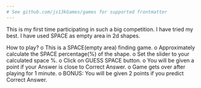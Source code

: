 ```yaml
---
# See github.com/js13kGames/games for supported frontmatter
---
```

This is my first time participating in such a big competition.
I have tried my best.
I have used SPACE as empty area in 2d shapes.

How to play?
o This is a SPACE(empty area) finding game.
o Approximately calculate the SPACE percentage(%) of the shape.
o Set the slider to your calculated space %.
o Click on GUESS SPACE button.
o You will be given a point if your Answer is close to Correct Answer.
o Game gets over after playing for 1 minute.
o BONUS: You will be given 2 points if you predict Correct Answer.